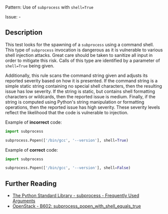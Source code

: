 Pattern: Use of `subprocess` with `shell=True`

Issue: -

## Description

This test looks for the spawning of a `subprocess` using a command shell. This type of `subprocess`
invocation is dangerous as it is vulnerable to various shell injection
attacks. Great care should be taken to sanitize all input in order to mitigate
this risk. Calls of this type are identified by a parameter of `shell=True`
being given.

Additionally, this rule scans the command string given and adjusts its
reported severity based on how it is presented. If the command string is a
simple static string containing no special shell characters, then the
resulting issue has low severity. If the string is static, but contains shell
formatting characters or wildcards, then the reported issue is medium.
Finally, if the string is computed using Python's string manipulation or
formatting operations, then the reported issue has high severity. These
severity levels reflect the likelihood that the code is vulnerable to
injection.


Example of **incorrect** code:

```python
import subprocess

subprocess.Popen(['/bin/gcc', '--version'], shell=True)
```

Example of **correct** code:

```python
import subprocess

subprocess.Popen(['/bin/gcc', '--version'], shell=False)
```

## Further Reading

* [The Python Standard Library - subprocess - Frequently Used Arguments](https://docs.python.org/2/library/subprocess.html#frequently-used-arguments)
* [OpenStack - B602: subprocess_popen_with_shell_equals_true](https://docs.openstack.org/developer/bandit/plugins/subprocess_popen_with_shell_equals_true.html)
